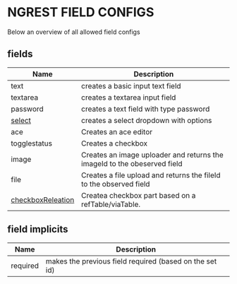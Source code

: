 NGREST FIELD CONFIGS
==========

Below an overview of all allowed field configs


fields
-----------

| Name				  									|  Description
| ------------------- 									| -------------
| text				  									| creates a basic input text field
| textarea		  	  									| creates a textarea input field
| password												| creates a text field with type password
| [select](start-ngrest-field-select.md)				| creates a select dropdown with options
| ace													| Creates an ace editor
| togglestatus                                          | Creates a checkbox
| image													| Creates an image uploader and returns the imageId to the obeserved field
| file													| Creates a file upload and returns the fileId to the observed field
| [checkboxReleation](start-ngrest-field-checkboxreleation.md) | Createa checkbox part based on a refTable/viaTable.



field implicits
----------------

| Name					| Description
|-----------------------| -------------------
| required				| makes the previous field required (based on the set id)

